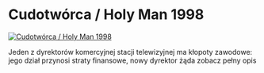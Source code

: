 Cudotwórca / Holy Man 1998 
=============
[![Cudotwórca / Holy Man 1998 ](http://vidos.pl/images/player.gif)](http://vidos.pl/cudotworca-holy-man-1998)

 Jeden z dyrektorów komercyjnej stacji telewizyjnej ma kłopoty zawodowe: jego dział przynosi straty finansowe, nowy dyrektor żąda zobacz pełny opis

